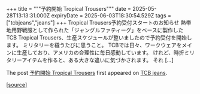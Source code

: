 +++
title = """予約開始 Tropical Trousers"""
date = 2025-05-28T13:13:31.000Z
expiryDate = 2025-06-03T18:30:54.529Z
tags = ["tcbjeans","jeans"]
+++
Tropical Trousers予約受付スタートのお知らせ 熱帯地用野戦服として作られた「ジャングルファティーグ」をベースに製作した TCB Tropical Trousers、生産スケジュールが整いましたので予約受付を開始します。 ミリタリーを縫うたびに思うこと。 TCBでは日々、ワークウェアをメインに生産しており、アメリカの合理性に毎日感動しています。 けれど、時折ミリタリーアイテムを作ると、ある大きな違いに気づかされます。 それ \[…\]

The post [予約開始 Tropical Trousers](http://tcbjeans.com/2025/05/28/52649) first appeared on [TCB jeans](http://tcbjeans.com).

[[source]](http://tcbjeans.com/2025/05/28/52649)
